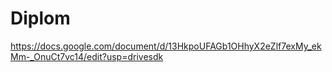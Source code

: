 # Diplom

https://docs.google.com/document/d/13HkpoUFAGb1OHhyX2eZlf7exMy_ekMm-_OnuCt7vc14/edit?usp=drivesdk

